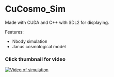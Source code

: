 # CuCosmo_Sim
Made with CUDA and C++ with SDL2 for displaying.

Features:
 - Nbody simulation
 - Janus cosmological model

### Click thumbnail for video
[![Video of simulation](https://i.ytimg.com/vi/3asC1AZ48Nc/maxresdefault.jpg)](https://example.com/video.mp4)
